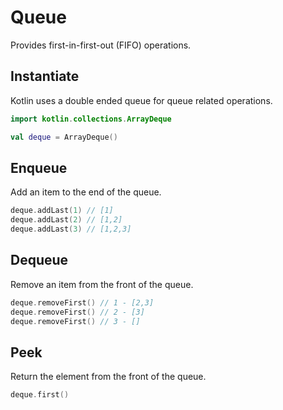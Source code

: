 # Queue

Provides first-in-first-out (FIFO) operations.

## Instantiate

Kotlin uses a double ended queue for queue related operations.

```kotlin
import kotlin.collections.ArrayDeque

val deque = ArrayDeque()
```

## Enqueue

Add an item to the end of the queue.

```kotlin
deque.addLast(1) // [1]
deque.addLast(2) // [1,2]
deque.addLast(3) // [1,2,3]
```

## Dequeue

Remove an item from the front of the queue.

```kotlin
deque.removeFirst() // 1 - [2,3]
deque.removeFirst() // 2 - [3]
deque.removeFirst() // 3 - []
```

## Peek

Return the element from the front of the queue.

```kotlin
deque.first()
```
